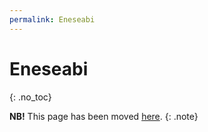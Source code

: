 ```yaml
---
permalink: Eneseabi
---
```


# Eneseabi
{: .no_toc}

**NB!** This page has been moved [here](Abi).
{: .note}
